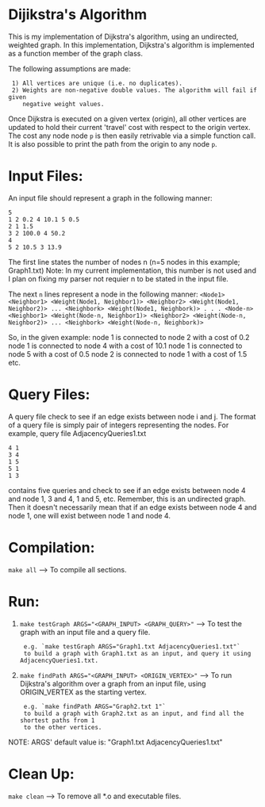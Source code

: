 # Dijikstra's Algorithm

This is my implementation of Dijkstra's algorithm, using an undirected, weighted graph.
In this implementation, Dijkstra's algorithm is implemented as a function member of the graph class.

The following assumptions are made:
 
	 1) All vertices are unique (i.e. no duplicates).
	 2) Weights are non-negative double values. The algorithm will fail if given
	    negative weight values.
 
Once Dijkstra is executed on a given vertex (origin), all other vertices are updated to hold their
current 'travel' cost with respect to the origin vertex. The cost any node node `p` is then easily retrivable via a simple
function call. It is also possible to print the path from the origin to any node `p`.

Input Files:
============
An input file should represent a graph in the following manner:

	5
	1 2 0.2 4 10.1 5 0.5
	2 1 1.5
	3 2 100.0 4 50.2
	4 
	5 2 10.5 3 13.9

The first line states the number of nodes n (n=5 nodes in this example; Graph1.txt)
Note: In my current implementation, this number is not used and I plan on fixing
my parser not requier n to be stated in the input file.

The next `n` lines represent a node in the following manner:
`<Node1> <Neighbor1> <Weight(Node1, Neighbor1)> <Neighbor2> <Weight(Node1, Neighbor2)> ... <Neighbork> <Weight(Node1, Neighbork)>
.
.
.
<Node-n> <Neighbor1> <Weight(Node-n, Neighbor1)> <Neighbor2> <Weight(Node-n, Neighbor2)> ... <Neighbork> <Weight(Node-n, Neighbork)>`

So, in the given example:
node 1 is connected to node 2 with a cost of 0.2
node 1 is connected to node 4 with a cost of 10.1
node 1 is connected to node 5 with a cost of 0.5
node 2 is connected to node 1 with a cost of 1.5
etc.

Query Files:
============
A query file check to see if an edge exists between node i and j.
The format of a query file is simply pair of integers representing the nodes.
For example, query file AdjacencyQueries1.txt

	4 1
	3 4
	1 5
	5 1
	1 3

contains five queries and check to see if an edge exists between node 4 and node 1, 3 and 4, 1 and 5, etc.
Remember, this is an undirected graph. Then it doesn't necessarily mean that if an edge exists between node 4 and node 1,
one will exist between node 1 and node 4.


Compilation:
============

`make all` --> To compile all sections.

Run:
====
1) `make testGraph ARGS="<GRAPH_INPUT> <GRAPH_QUERY>"` --> To test the graph with an input file and a query file.

		e.g. `make testGraph ARGS="Graph1.txt AdjacencyQueries1.txt"`
		to build a graph with Graph1.txt as an input, and query it using AdjacencyQueries1.txt.

2) `make findPath ARGS="<GRAPH_INPUT> <ORIGIN_VERTEX>"` --> To run Dijkstra's algorithm over a graph from an input file, using
	ORIGIN_VERTEX as the starting vertex.

		e.g. `make findPath ARGS="Graph2.txt 1"`
		to build a graph with Graph2.txt as an input, and find all the shortest paths from 1
		to the other vertices.

NOTE: ARGS' default value is: "Graph1.txt AdjacencyQueries1.txt"

Clean Up:
=========
`make clean` --> To remove all *.o and executable files.
